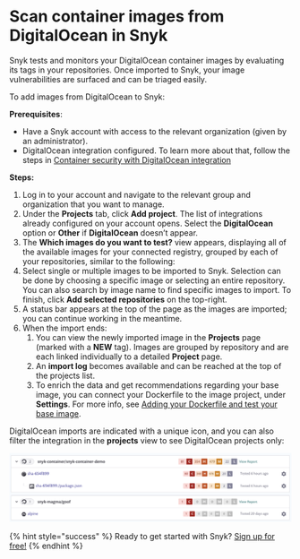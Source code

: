 # Scan container images from DigitalOcean in Snyk

Snyk tests and monitors your DigitalOcean container images by evaluating its tags in your repositories. Once imported to Snyk, your image vulnerabilities are surfaced and can be triaged easily.

To add images from DigitalOcean to Snyk:

**Prerequisites**:

* Have a Snyk account with access to the relevant organization \(given by an administrator\).
* DigitalOcean integration configured. To learn more about that, follow the steps in [Container security with DigitalOcean integration](snyk-container/image-scanning-library/digitalocean-image-scanning/container-security-with-digitalocean-integration/)

**Steps:**

1. Log in to your account and navigate to the relevant group and organization that you want to manage.
2. Under the **Projects** tab, click **Add project**. The list of integrations already configured on your account opens. Select the **DigitalOcean** option or **Other** if **DigitalOcean** doesn’t appear.
3. The **Which images do you want to test?** view appears, displaying all of the available images for your connected registry, grouped by each of your repositories, similar to the following:
4. Select single or multiple images to be imported to Snyk. Selection can be done by choosing a specific image or selecting an entire repository. You can also search by image name to find specific images to import. To finish, click **Add selected repositories** on the top-right. 
5. A status bar appears at the top of the page as the images are imported; you can continue working in the meantime. 
6. When the import ends:
   1. You can view the newly imported image in the **Projects** page \(marked with a **NEW** tag\). Images are grouped by repository and are each linked individually to a detailed **Project** page.
   2. An **import log** becomes available and can be reached at the top of the projects list.
   3. To enrich the data and get recommendations regarding your base image, you can connect your Dockerfile to the image project, under **Settings**. For more info, see [Adding your Dockerfile and test your base image](https://support.snyk.io/hc/articles/360003916218#UUID-9ab347a6-8af0-ef6c-5ebd-cec21fbfab29).

DigitalOcean imports are indicated with a unique icon, and you can also filter the integration in the **projects** view to see DigitalOcean projects only:

![](../../../.gitbook/assets/mceclip0-11-.png)

{% hint style="success" %}
Ready to get started with Snyk? [Sign up for free!](https://snyk.io/login?cta=sign-up&loc=footer&page=support_docs_page)
{% endhint %}

